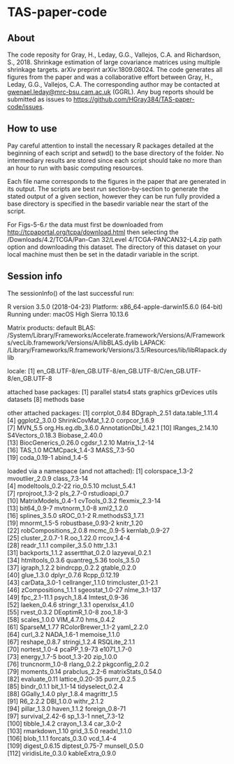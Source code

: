 # TAS-paper-code

## About

The code reposity for Gray, H., Leday, G.G., Vallejos, C.A. and Richardson, S., 2018. Shrinkage estimation of large covariance matrices using multiple shrinkage targets. arXiv preprint arXiv:1809.08024. The code generates all figures from the paper and was a collaborative effort between Gray, H., Leday, G.G., Vallejos, C.A. The corresponding author may be contacted at gwenael.leday@mrc-bsu.cam.ac.uk (GGRL). Any bug reports should be submitted as issues to https://github.com/HGray384/TAS-paper-code/issues. 

## How to use

Pay careful attention to install the necessary R packages detailed at the beginning of each script and setwd() to the base directory of the folder. No intermediary results are stored since each script should take no more than an hour to run with basic computing resources.

Each file name corresponds to the figures in the paper that are generated in its output. The scripts are best run section-by-section to generate the stated output of a given section, however they can be run fully provided a base directory is specified in the basedir variable near the start of the script.

For Figs-5-6.r the data must first be downloaded from http://tcpaportal.org/tcpa/download.html then selecting the /Downloads/4.2/TCGA/Pan-Can 32/Level 4/TCGA-PANCAN32-L4.zip path option and downloading this dataset. The directory of this dataset on your local machine must then be set in the datadir variable in the script.

## Session info

The sessionInfo() of the last successful run:

R version 3.5.0 (2018-04-23)
Platform: x86_64-apple-darwin15.6.0 (64-bit)
Running under: macOS High Sierra 10.13.6

Matrix products: default
BLAS: /System/Library/Frameworks/Accelerate.framework/Versions/A/Frameworks/vecLib.framework/Versions/A/libBLAS.dylib
LAPACK: /Library/Frameworks/R.framework/Versions/3.5/Resources/lib/libRlapack.dylib

locale:
[1] en_GB.UTF-8/en_GB.UTF-8/en_GB.UTF-8/C/en_GB.UTF-8/en_GB.UTF-8

attached base packages:
[1] parallel  stats4    stats     graphics  grDevices utils     datasets 
[8] methods   base     

other attached packages:
 [1] corrplot_0.84        BDgraph_2.51         data.table_1.11.4   
 [4] ggplot2_3.0.0        ShrinkCovMat_1.2.0   corpcor_1.6.9       
 [7] MVN_5.5              org.Hs.eg.db_3.6.0   AnnotationDbi_1.42.1
[10] IRanges_2.14.10      S4Vectors_0.18.3     Biobase_2.40.0      
[13] BiocGenerics_0.26.0  cgdsr_1.2.10         Matrix_1.2-14       
[16] TAS_1.0              MCMCpack_1.4-3       MASS_7.3-50         
[19] coda_0.19-1          abind_1.4-5         

loaded via a namespace (and not attached):
  [1] colorspace_1.3-2      mvoutlier_2.0.9       class_7.3-14         
  [4] modeltools_0.2-22     rio_0.5.10            mclust_5.4.1         
  [7] rprojroot_1.3-2       pls_2.7-0             rstudioapi_0.7       
 [10] MatrixModels_0.4-1    cvTools_0.3.2         flexmix_2.3-14       
 [13] bit64_0.9-7           mvtnorm_1.0-8         xml2_1.2.0           
 [16] splines_3.5.0         sROC_0.1-2            R.methodsS3_1.7.1    
 [19] mnormt_1.5-5          robustbase_0.93-2     knitr_1.20           
 [22] robCompositions_2.0.8 mcmc_0.9-5            kernlab_0.9-27       
 [25] cluster_2.0.7-1       R.oo_1.22.0           rrcov_1.4-4          
 [28] readr_1.1.1           compiler_3.5.0        httr_1.3.1           
 [31] backports_1.1.2       assertthat_0.2.0      lazyeval_0.2.1       
 [34] htmltools_0.3.6       quantreg_5.36         tools_3.5.0          
 [37] igraph_1.2.2          bindrcpp_0.2.2        gtable_0.2.0         
 [40] glue_1.3.0            dplyr_0.7.6           Rcpp_0.12.19         
 [43] carData_3.0-1         cellranger_1.1.0      trimcluster_0.1-2.1  
 [46] zCompositions_1.1.1   sgeostat_1.0-27       nlme_3.1-137         
 [49] fpc_2.1-11.1          psych_1.8.4           lmtest_0.9-36        
 [52] laeken_0.4.6          stringr_1.3.1         openxlsx_4.1.0       
 [55] rvest_0.3.2           DEoptimR_1.0-8        zoo_1.8-3            
 [58] scales_1.0.0          VIM_4.7.0             hms_0.4.2            
 [61] SparseM_1.77          RColorBrewer_1.1-2    yaml_2.2.0           
 [64] curl_3.2              NADA_1.6-1            memoise_1.1.0        
 [67] reshape_0.8.7         stringi_1.2.4         RSQLite_2.1.1        
 [70] nortest_1.0-4         pcaPP_1.9-73          e1071_1.7-0          
 [73] energy_1.7-5          boot_1.3-20           zip_1.0.0            
 [76] truncnorm_1.0-8       rlang_0.2.2           pkgconfig_2.0.2      
 [79] moments_0.14          prabclus_2.2-6        matrixStats_0.54.0   
 [82] evaluate_0.11         lattice_0.20-35       purrr_0.2.5          
 [85] bindr_0.1.1           bit_1.1-14            tidyselect_0.2.4     
 [88] GGally_1.4.0          plyr_1.8.4            magrittr_1.5         
 [91] R6_2.2.2              DBI_1.0.0             withr_2.1.2          
 [94] pillar_1.3.0          haven_1.1.2           foreign_0.8-71       
 [97] survival_2.42-6       sp_1.3-1              nnet_7.3-12          
[100] tibble_1.4.2          crayon_1.3.4          car_3.0-2            
[103] rmarkdown_1.10        grid_3.5.0            readxl_1.1.0         
[106] blob_1.1.1            forcats_0.3.0         vcd_1.4-4            
[109] digest_0.6.15         diptest_0.75-7        munsell_0.5.0        
[112] viridisLite_0.3.0     kableExtra_0.9.0  
